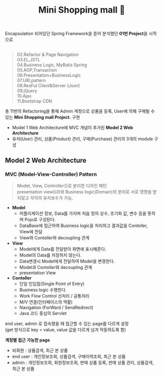 <div align="center">

 # Mini Shopping mall 🛒
 
</div>

<br>

Encapsulation 되어있던 Spring Framework을 뜯어 분석했던 **01번 Project**을 시작으로  
<br>

> 02.Refactor & Page Navigation  
> 03.EL,JSTL  
> 04.Business Logic, MyBatis Spring  
> 05.AOP,Transaction  
> 06.Presentation+BusinessLogic  
> 07.URI,pattern  
> 08.ResFul Client&Server (Json)  
> 09.jQuery  
> 10.Ajax  
> 11.Bootstrap CDN

총 11번의 Refactoring을 통해 Admin 계정으로 상품을 등록, User에 의해 구매될 수 있는 **Mini Shopping mall Project.** 구현  
* Model 1 Web Architecture에 MVC 개념이 추가된 **Model 2 Web Architecture**  
* 유저(User) 관리, 상품(Product) 관리, 구매(Purchase) 관리의 3개의 module 구성

## Model 2 Web Architecture
### MVC (Model-View-Controller) Pattern 
>Model, View, Controller으로 분리한 디자인 패턴  
presentation view(UI)와 Business logic(Domain)의 분리로 서로 영향을 받지않고 각각의 유지보수가 가능.

* **Model**
   * 어플리케이션 정보, Data를 가지며 처음 정의 상수, 초기화 값, 변수 등을 뜻하며 Pojo로 구성된다.
   * DataBase에 접근하여 Business logic을 처리하고 결과값을 Contoller, View에 전달
   * View와 Contoller와 decoupling 관계
 * **View**  
   * Model에게 Data를 전달받아 화면에 표시해준다.
   * Model의 Data를 저장하지 않는다.
   * Data변경시 Model에게 전달하여 Model을 변경한다.
   * Model과 Contoller와 decoupling 관계 
   * presentation View 
 * **Contoller**    
   * 단일 인입점(Single Point of Entry)
   * Business logic 수행한다.
   * Work Flow Control 선처리 / 공통처리
   * M/V 연결(인터페이스의 역활)
   * Navigation (ForWard / SendRedirect)
   * Java 코드 중심의 Servlet

end user, admin 로 접속했을 때 접근할 수 있는 page를 다르게 설정  
 (get 방식으로 key = value, value 값을 다르게 넘겨 작동하도록 함)

**계정별 접근 가능한 page**

- 비회원 : 상품검색, 최근 본 상품
- end user : 개인정보조회, 상품검색, 구매이력조회, 최근 본 상품
- admin : 개인정보조회, 회원정보조회, 판매 상품 등록, 판매 상품 관리, 상품검색,
  최근 본 상품
